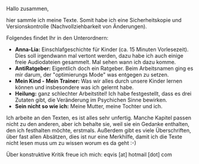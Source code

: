 Hallo zusammen,

hier sammle ich meine Texte. Somit habe ich eine Sicherheitskopie und Versionskontrolle (Nachvollziehbarkeit von Änderungen).


Folgendes findet Ihr in den Unterordnern:

* **Anna-Lia:** Einschlafgeschichte für Kinder (ca. 15 Minuten Vorlesezeit).
  Dies soll irgendwann mal vertont werden, dazu habe ich auch einige freie Audiodateien gesammelt. Mal sehen wann ich dazu komme.
* **AntiRatgeber:** Eigentlich doch ein Ratgeber. Beim Arbeitsnamen ging es mir darum, der "optimierungs Mode" was entgegen zu setzen.
* **Mein Kind - Mein Trainer:** Was wir alles durch unsere Kinder lernen können und insbesondere was ich gelernt habe.
* **Heilung:** ganz schlechter Arbeitstitel! Ich habe festgestellt, dass es drei Zutaten gibt, die Veränderung im Psychichen Sinne bewirken.
* **Sein nicht so wie ich:** Meine Mutter, meine Tochter und ich.

Ich arbeite an den Texten, es ist alles sehr unfertig. Manche Kapitel passen nicht zu den anderen, aber ich behalte sie, weil sie ein Gedanke enthalten, den ich festhalten möchte, erstmals. Außerdem gibt es viele Überschriften, über fast allen Absätzen, dies ist nur eine Merkhilfe, damit ich die Texte nicht lesen muss um zu wissen worum es da geht :-)

Über konstruktive Kritik freue ich mich: eqvis [at] hotmail [dot] com